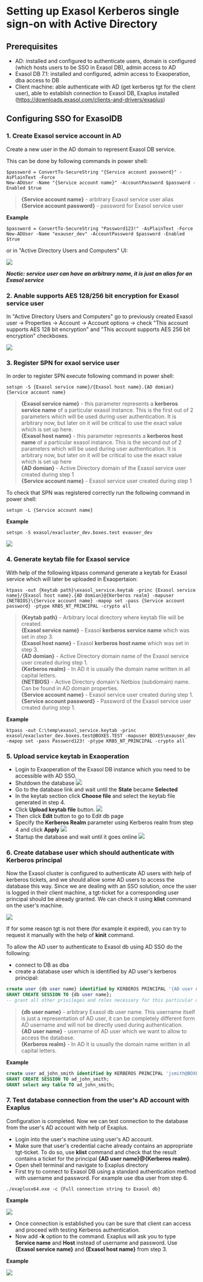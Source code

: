 # Setting up Exasol Kerberos single sign-on with Active Directory
## Prerequisites
* AD: installed and configured to authenticate users, domain is configured (which hosts users to be SSO in Exasol DB), admin access to AD
* Exasol DB 7.1: installed and configured, admin access to Exaoperation, dba access to DB
* Client machine: able authenticate with AD (get kerberos tgt for the client user), able to establish connection to Exasol DB, Exaplus installed (https://downloads.exasol.com/clients-and-drivers/exaplus)

## Configuring SSO for ExasolDB
###  1. Create Exasol service account in AD
Create a new user in the AD domain to represent Exasol DB service.

This can be done by following commands in power shell:
```
$password = ConvertTo-SecureString "{Service account password}" -AsPlainText -Force
New-ADUser -Name "{Service account name}" -AccountPassword $password -Enabled $true
```
> **{Service account name}** \- arbitrary Exasol service user alias \
> **{Service account password}** \- password for Exasol service user

**Example**
```
$password = ConvertTo-SecureString "Password123!" -AsPlainText -Force
New-ADUser -Name "exauser_dev" -AccountPassword $password -Enabled $true
```


or in "Active Directory Users and Computers" UI:

![](images/setting-up-ad-kerberos-sso_screenshot_1.png)

***Noctic: service user can have an arbitrary name, it is just an alias for an Exasol service***

###  2. Anable supports AES 128/256 bit encryption for Exasol service user
In "Active Directory Users and Computers" go to previously created Exasol user -> Properties -> Account -> Account options -> check "This account supports AES 128 bit encryption" and "This account supports AES 256 bit encryption" checkboxes.

![](images/setting-up-ad-kerberos-sso_screenshot_2.png)

###  3. Register SPN for exaol service user
In order to register SPN execute following command in power shell: 

```
setspn -S {Exasol service name}/{Exasol host name}.{AD domian} {Service account name}
```

> **{Exasol service name}** \- this parameter represents a **kerberos service name** of a particular exasol instance. This is the first out of 2 parameters which will be used during user authentication. It is arbitrary now, but later on it will be critical to use the exact value which is set up here.\
> **{Exasol host name}** \- this parameter represents a **kerberos host name** of a particular exasol instance. This is the second out of 2 parameters which will be used during user authentication. It is arbitrary now, but later on it will be critical to use the exact value which is set up here\
> **{AD domian}** \- Active Directory domain of the Exasol service user created during step 1\
> **{Service account name}** \- Exasol service user created during step 1

To check that SPN was registered correctly run the following command in power shell:
```
setspn -L {Service account name}
```

**Example**
```
setspn -S exasol/exacluster_dev.boxes.test exauser_dev
```
![](images/setting-up-ad-kerberos-sso_screenshot_3.png)

###  4. Generate keytab file for Exasol service
With help of the following ktpass command generate a keytab for Exasol service which will later be uploaded in Exaopertaion:

```
ktpass -out {Keytab path}\exasol_service.keytab -princ {Exasol service name}/{Exasol host name}.{AD domian}@{Kerberos realm} -mapuser {NETBIOS}\{Service account name} -mapop set -pass {Service account password} -ptype KRB5_NT_PRINCIPAL -crypto all
```
> **{Keytab path}** \- Arbitrary local directory where keytab file will be created. \
> **{Exasol service name}** \- Exasol **kerberos service name** which was set in step 3. \
> **{Exasol host name}** \- Exasol **kerberos host name** which was set in step 3. \
> **{AD domian}** \- Active Directory domain name of the Exasol service user created during step 1. \
> **{Kerberos realm}** \- In AD it is usually the domain name written in all capital letters. \
> **{NETBIOS}** \- Active Directory domain's Netbios (subdomain) name. Can be found in AD domain properties. \
> **{Service account name}** \- Exasol service user created during step 1. \
> **{Service account password}** \- Password of the Exasol service user created during step 1.

**Example**
```
ktpass -out C:\temp\exasol_service.keytab -princ exasol/exacluster_dev.boxes.test@BOXES.TEST -mapuser BOXES\exauser_dev -mapop set -pass Password123! -ptype KRB5_NT_PRINCIPAL -crypto all
```

###  5. Upload service keytab in Exaoperation
* Login to Exaoperation of the Exasol DB instance which you need to be accessible with AD SSO.
* Shutdown the database
![](images/setting-up-ad-kerberos-sso_screenshot_4.png)
* Go to the database link and wait until the **State** became **Selected**
* In the keytab section click **Choose file** and select the keytab file generated in step 4.
* Click **Upload keytab file** button.
![](images/setting-up-ad-kerberos-sso_screenshot_5.png)
* Then click **Edit** button to go to Edit db page
* Specify the **Kerberos Realm** parameter using Kerberos realm from step 4 and click **Apply**
![](images/setting-up-ad-kerberos-sso_screenshot_6.png)
* Startup the database and wait until it goes online
![](images/setting-up-ad-kerberos-sso_screenshot_7.png)

###  6. Create database user which should authenticate with Kerberos principal
Now the Exasol cluster is configured to authenticate AD users with help of kerberos tickets, and we should allow some AD users to access the database this way.
Since we are dealing with an SSO solution, once the user is logged in their client machine, a tgt-ticket for a corresponding user principal should be already granted. We can check it using **klist** command on the user's machine.

![](images/setting-up-ad-kerberos-sso_screenshot_8.png)

If for some reason tgt is not there (for example it expired), you can try to request it manually with the help of **kinit** command.

To allow the AD user to authenticate to Exasol db using AD SSO do the following:
* connect to DB as dba
* create a database user which is identified by AD user's kerberos principal:
```sql
create user {db user name} identified by KERBEROS PRINCIPAL '{AD user name}@{Kerberos realm}';
GRANT CREATE SESSION TO {db user name};
-- grant all other privileges and roles necessary for this particular user
```
> **{db user name}** \- arbitrary Exasol db user name. This username itself is just a representation of AD user, it can be completely different form AD username and will not be directly used during authentication. \
> **{AD user name}** \- username of AD user which we want to allow to access the database. \
> **{Kerberos realm}** \- In AD it is usually the domain name written in all capital letters. 

**Example**
```sql
create user ad_john_smith identified by KERBEROS PRINCIPAL 'jsmith@BOXES.TEST';
GRANT CREATE SESSION TO ad_john_smith;
GRANT select any table TO ad_john_smith;
```

###  7. Test database connection from the user's AD account with Exaplus 
Configuration is completed. Now we can test connection to the database from the user's AD account with help of Exaplus.

* Login into the user's machine using user's AD account.
* Make sure that user's credential cache already contains an appropriate tgt-ticket. To do so, use **klist** command and check that the result contains a ticket for the principal **{AD user name}@{Kerberos realm}**.
* Open shell terminal and navigate to Exaplus directory
* First try to connect to Exasol DB using a standard authentication method with username and password. For example use dba user from step 6.
```
./exaplusx64.exe -c {Full connection string to Exasol db}
```
**Example**

![](images/setting-up-ad-kerberos-sso_screenshot_9.png)

* Once connection is established you can be sure that client can access and proceed with testing Kerberos authentication.
* Now add **-k** option to the command. Exaplus will ask you to type **Service name** and **Host** instead of username and password. Use **{Exasol service name}** and **{Exasol host name}** from step 3.

**Example**

![](images/setting-up-ad-kerberos-sso_screenshot_10.png)




